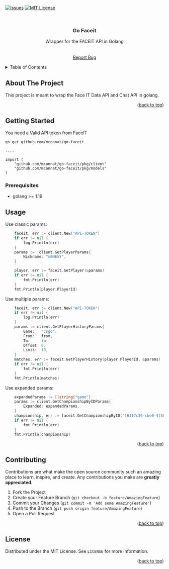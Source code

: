 <a name="readme-top"></a>

[![Issues][issues-shield]][issues-url]
[![MIT License][license-shield]][license-url]




<!-- PROJECT LOGO -->
<br />
<div align="center">
  <a href="https://github.com/mconnat/go-faceit">

[//]: # (    <img src="images/logo.png" alt="Logo" width="80" height="80">)
  </a>

<h3 align="center">Go Faceit</h3>

  <p align="center">
    Wrapper for the FACEIT API in Golang
    <br />
    <strong></strong>
    <br />
    <br />
    <a href="https://github.com/mconnat/go-faceit/issues">Report Bug</a>
  </p>
</div>



<details>
  <summary>Table of Contents</summary>
  <ol>
    <li>
      <a href="#about-the-project">About The Project</a>
      <ul>
        <li><a href="#built-with">Built With</a></li>
      </ul>
    </li>
    <li>
      <a href="#getting-started">Getting Started</a>
      <ul>
        <li><a href="#prerequisites">Prerequisites</a></li>
      </ul>
    </li>
    <li><a href="#usage">Usage</a></li>
    <li><a href="#contributing">Contributing</a></li>
  </ol>
</details>



## About The Project

This project is meant to wrap the Face IT Data API and Chat API in golang.

<p align="right">(<a href="#readme-top">back to top</a>)</p>

## Getting Started

You need a Valid API token from FaceIT
```
go get github.com/mconnat/go-faceit

....

import (
	"github.com/mconnat/go-faceit/pkg/client"
	"github.com/mconnat/go-faceit/pkg/models"
)

```

### Prerequisites

* golang >= 1.19

<!-- USAGE EXAMPLES -->
## Usage

Use classic params:
```go
	faceit, err := client.New("API-TOKEN")
	if err != nil {
		log.Println(err)
	}
	params :=  client.GetPlayerParams{
		Nickname: "m0NESY",
	}

	player, err := faceit.GetPlayer(&params)
	if err != nil {
		fmt.Println(err)
	}
	fmt.Println(player.PlayerId)
```

Use multiple params:
```go
	faceit, err := client.New("API-TOKEN")
	if err != nil {
		log.Println(err)
	}
	params := client.GetPlayerHistoryParams{
		Game:   "csgo",
		From:   from,
		To:     to,
		Offset: 0,
		Limit:  10,
	}
	matches, err := faceit.GetPlayerHistory(player.PlayerId, &params)
	if err != nil {
		fmt.Println(err)
	}
	fmt.Println(matches)
```

Use expanded params:

```go
	expandedParams := []string{"game"}
	params := client.GetChampionshipByIDParams{
		Expanded: expandedParams,
	}
	championship, err := faceit.GetChampionshipByID("f6117c36-cbe0-4f58-99b1-9e5e91ec4741", &params)
	if err != nil {
		fmt.Println(err)
	}
	fmt.Println(championship)
```
<p align="right">(<a href="#readme-top">back to top</a>)</p>

## Contributing

Contributions are what make the open source community such an amazing place to learn, inspire, and create. Any contributions you make are **greatly appreciated**.

1. Fork the Project
2. Create your Feature Branch (`git checkout -b feature/AmazingFeature`)
3. Commit your Changes (`git commit -m 'Add some AmazingFeature'`)
4. Push to the Branch (`git push origin feature/AmazingFeature`)
5. Open a Pull Request

<p align="right">(<a href="#readme-top">back to top</a>)</p>




## License

Distributed under the MIT License. See `LICENSE` for more information.

<p align="right">(<a href="#readme-top">back to top</a>)</p>



[issues-shield]: https://img.shields.io/github/issues/mconnat/faceit-api-client?style=flat-square
[issues-url]:https://github.com/mconnat/go-faceit/issues
[license-shield]: https://img.shields.io/github/license/mconnat/faceit-api-client?style=flat-square
[license-url]: https://github.com/mconnat/go-faceit/blob/master/LICENSE.txt
